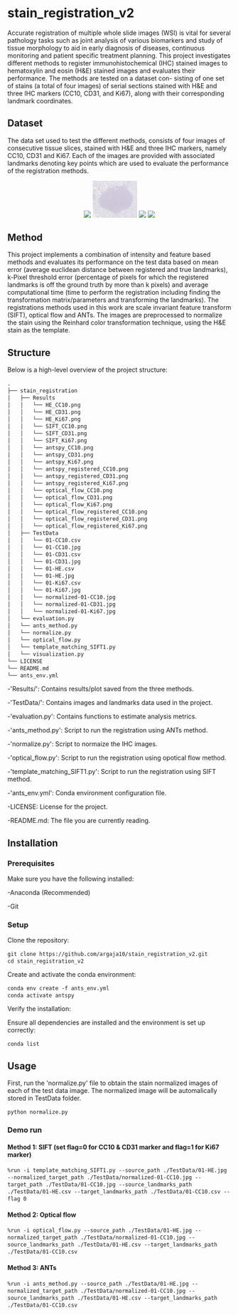 # stain_registration_v2
Accurate registration of multiple whole slide images (WSI) is vital for several pathology tasks
such as joint analysis of various biomarkers and study of tissue morphology to aid in early diagnosis
of diseases, continuous monitoring and patient specific treatment planning. This project investigates
different methods to register immunohistochemical (IHC) stained images to hematoxylin and eosin
(H&E) stained images and evaluates their performance. The methods are tested on a dataset con-
sisting of one set of stains (a total of four images) of serial sections stained with H&E and three IHC
markers (CC10, CD31, and Ki67), along with their corresponding landmark coordinates.
## Dataset
The data set used to test the different methods, consists of four images of consecutive tissue slices, stained
with H&E and three IHC markers, namely CC10, CD31 and Ki67. Each of the images are provided with
associated landmarks denoting key points which are used to evaluate the performance of the registration
methods. 
<div align="center">
	<img width = "20%" src="stain_registration/TestData/01-HE.jpg">
  <img width = "20%" src="stain_registration/TestData/01-CC10.jpg">
  <img width = "20%" src="stain_registration/TestData/01-CD31.jpg">
  <img width = "20%" src="stain_registration/TestData/01-Ki67.jpg">
</div>

## Method
This project implements a combination of intensity and feature based methods and evaluates its performance on the test data based
on mean error (average euclidean distance between registered and true landmarks), k-Pixel threshold error (percentage of pixels for which the registered landmarks is off the
ground truth by more than k pixels) and average computational time (time to perform the registration including finding the transformation matrix/parameters
and transforming the landmarks).
The registrations methods used in this work are scale invariant feature transform (SIFT), optical flow and ANTs. The images are preprocessed to normalize the stain using the Reinhard color transformation technique, using the H&E stain as the template.

## Structure
Below is a high-level overview of the project structure:

```
.
├── stain_registration
│   ├── Results
│   │   └── HE_CC10.png
│   │   └── HE_CD31.png
│   │   └── HE_Ki67.png
│   │   └── SIFT_CC10.png
│   │   └── SIFT_CD31.png
│   │   └── SIFT_Ki67.png
│   │   └── antspy_CC10.png
│   │   └── antspy_CD31.png
│   │   └── antspy_Ki67.png
│   │   └── antspy_registered_CC10.png
│   │   └── antspy_registered_CD31.png
│   │   └── antspy_registered_Ki67.png
│   │   └── optical_flow_CC10.png
│   │   └── optical_flow_CD31.png
│   │   └── optical_flow_Ki67.png
│   │   └── optical_flow_registered_CC10.png
│   │   └── optical_flow_registered_CD31.png
│   │   └── optical_flow_registered_Ki67.png
│   ├── TestData
│   │   └── 01-CC10.csv
│   │   └── 01-CC10.jpg
│   │   └── 01-CD31.csv
│   │   └── 01-CD31.jpg
│   │   └── 01-HE.csv
│   │   └── 01-HE.jpg
│   │   └── 01-Ki67.csv
│   │   └── 01-Ki67.jpg
│   │   └── normalized-01-CC10.jpg
│   │   └── normalized-01-CD31.jpg
│   │   └── normalized-01-Ki67.jpg
│   └── evaluation.py
│   └── ants_method.py
│   └── normalize.py
│   └── optical_flow.py
│   └── template_matching_SIFT1.py
│   └── visualization.py
└── LICENSE
└── README.md
└── ants_env.yml
```

-'Results/': Contains results/plot saved from the three methods.

-'TestData/': Contains images and landmarks data used in the project. 

-'evaluation.py': Contains functions to estimate analysis metrics.

-'ants_method.py': Script to run the registration using ANTs method.

-'normalize.py': Script to normaize the IHC images.

-'optical_flow.py': Script to run the registration using opotical flow method.

-'template_matching_SIFT1.py': Script to run the registration using SIFT method.

-'ants_env.yml': Conda environment configuration file.

-LICENSE: License for the project.

-README.md: The file you are currently reading.


## Installation
### Prerequisites

Make sure you have the following installed:

-Anaconda (Recommended)

-Git

### Setup

Clone the repository:
```
git clone https://github.com/argaja10/stain_registration_v2.git
cd stain_registration_v2
```

Create and activate the conda environment:
```
conda env create -f ants_env.yml
conda activate antspy
```

Verify the installation:

Ensure all dependencies are installed and the environment is set up correctly:
```
conda list
```

## Usage

First, run the 'normalize.py' file to obtain the stain normalized images of each of the test data image. The normalized image will be automalically stored in TestData folder.
```
python normalize.py
```

### Demo run

#### Method 1: SIFT (set flag=0 for CC10 & CD31 marker and flag=1 for Ki67 marker)
```
%run -i template_matching_SIFT1.py --source_path ./TestData/01-HE.jpg --normalized_target_path ./TestData/normalized-01-CC10.jpg --target_path ./TestData/01-CC10.jpg --source_landmarks_path ./TestData/01-HE.csv --target_landmarks_path ./TestData/01-CC10.csv --flag 0
```

#### Method 2: Optical flow
```
%run -i optical_flow.py --source_path ./TestData/01-HE.jpg --normalized_target_path ./TestData/normalized-01-CC10.jpg --source_landmarks_path ./TestData/01-HE.csv --target_landmarks_path ./TestData/01-CC10.csv
```

#### Method 3: ANTs
```
%run -i ants_method.py --source_path ./TestData/01-HE.jpg --normalized_target_path ./TestData/normalized-01-CC10.jpg --source_landmarks_path ./TestData/01-HE.csv --target_landmarks_path ./TestData/01-CC10.csv
```

